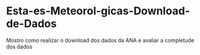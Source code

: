 # Esta-es-Meteorol-gicas-Download-de-Dados
Mostro como realizar o download dos dados da ANA e avaliar a completude dos dados

